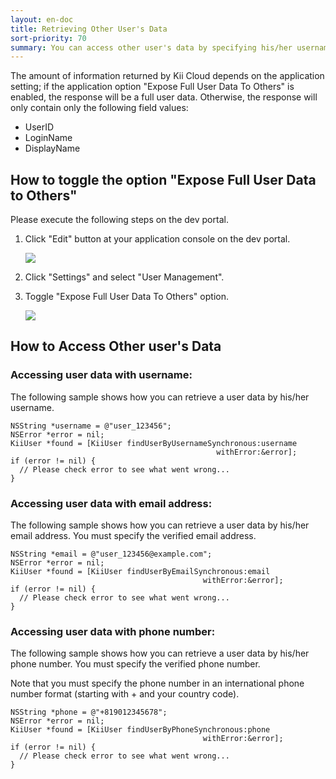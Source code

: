 ```yaml
---
layout: en-doc
title: Retrieving Other User's Data
sort-priority: 70
summary: You can access other user's data by specifying his/her username, email address or phone number.
---
```

The amount of information returned by Kii Cloud depends on the application
setting; if the application option "Expose Full User Data To Others" is
enabled, the response will be a full user data.  Otherwise, the response will
only contain only the following field values:

* UserID
* LoginName
* DisplayName

## How to toggle the option "Expose Full User Data to Others"

Please execute the following steps on the dev portal.

1. Click "Edit" button at your application console on the dev portal.

    ![](01.png)
1. Click "Settings" and select "User Management".
1. Toggle "Expose Full User Data To Others" option.

    ![](02.png)

## How to Access Other user's Data

### Accessing user data with username:

The following sample shows how you can retrieve a user data by his/her username.

```objc
NSString *username = @"user_123456";
NSError *error = nil;
KiiUser *found = [KiiUser findUserByUsernameSynchronous:username 
                                              withError:&error];
if (error != nil) {
  // Please check error to see what went wrong...
}
```

### Accessing user data with email address:

The following sample shows how you can retrieve a user data by his/her email address.  You must specify the verified email address.

```objc
NSString *email = @"user_123456@example.com";
NSError *error = nil;
KiiUser *found = [KiiUser findUserByEmailSynchronous:email 
                                           withError:&error];
if (error != nil) {
  // Please check error to see what went wrong...
}
```

### Accessing user data with phone number:

The following sample shows how you can retrieve a user data by his/her phone
number. You must specify the verified phone number.

Note that you must specify the phone number in an international phone number
format (starting with + and your country code).

```objc
NSString *phone = @"+819012345678";
NSError *error = nil;
KiiUser *found = [KiiUser findUserByPhoneSynchronous:phone 
                                           withError:&error];
if (error != nil) {
  // Please check error to see what went wrong...
}
```
